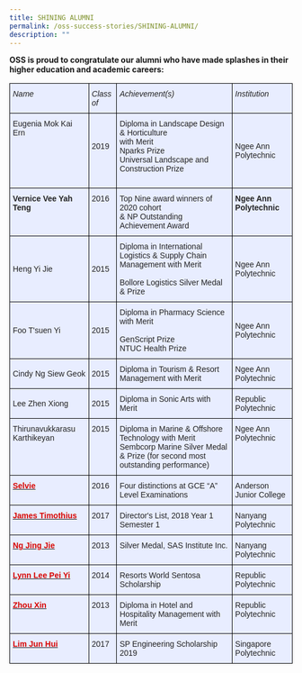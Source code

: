 ```yaml
---
title: SHINING ALUMNI
permalink: /oss-success-stories/SHINING-ALUMNI/
description: ""
---
```

**OSS is proud to congratulate our alumni who have made splashes in their higher education and academic careers:**

<style type="text/css">
.tg  {border-collapse:collapse;border-spacing:0;}
.tg td{border-color:black;border-style:solid;border-width:1px;font-family:Arial, sans-serif;font-size:14px;
  overflow:hidden;padding:10px 5px;word-break:normal;}
.tg th{border-color:black;border-style:solid;border-width:1px;font-family:Arial, sans-serif;font-size:14px;
  font-weight:normal;overflow:hidden;padding:10px 5px;word-break:normal;}
.tg .tg-j9ra{background-color:#E8EDFF;color:#1F497D;font-weight:bold;text-align:left;vertical-align:top}
.tg .tg-ojjp{background-color:#E8EDFF;color:#D70500;font-weight:bold;text-align:left;vertical-align:top}
.tg .tg-vqm8{background-color:#E8EDFF;color:#222;text-align:left;vertical-align:top}
.tg .tg-gxdb{background-color:#E8EDFF;color:#222;font-style:italic;text-align:left;vertical-align:top}
.tg .tg-lr6o{background-color:#E8EDFF;color:#222;text-align:left;vertical-align:middle}
</style>
<table class="tg">
<thead>
  <tr>
    <th class="tg-gxdb">Name</th>
    <th class="tg-gxdb">Class of</th>
    <th class="tg-gxdb">Achievement(s)</th>
    <th class="tg-gxdb">Institution</th>
  </tr>
</thead>
<tbody>
  <tr>
    <td class="tg-vqm8"> Eugenia Mok Kai Ern</td>
    <td class="tg-lr6o"><span style="color:#222">2019</span><br><br></td>
    <td class="tg-lr6o"><span style="color:#222"> Diploma in Landscape Design &amp; Horticulture</span><br><span style="color:#222"> with Merit</span><br><span style="color:#222"> Nparks Prize</span><br><span style="color:#222"> Universal Landscape and Construction Prize</span><br><br></td>
    <td class="tg-lr6o"><span style="color:#222"> Ngee Ann Polytechnic</span></td>
  </tr>
  <tr>
    <td class="tg-j9ra"><span style="color:#222">Vernice Vee Yah Teng</span><br></td>
    <td class="tg-vqm8">2016</td>
    <td class="tg-lr6o"><span style="color:#222"> Top Nine award winners of 2020 cohort</span><br><span style="color:#222"> &amp; NP Outstanding Achievement Award</span><br></td>
    <td class="tg-j9ra"><span style="color:#222">Ngee Ann Polytechnic</span><br></td>
  </tr>
  <tr>
    <td class="tg-lr6o"><span style="color:#222"> Heng Yi Jie</span></td>
    <td class="tg-lr6o"><span style="color:#222"> 2015</span></td>
    <td class="tg-lr6o"><span style="color:#222">Diploma in International Logistics &amp; Supply Chain Management with Merit</span><br><br><span style="color:#222">Bollore Logistics Silver Medal &amp; Prize</span></td>
    <td class="tg-lr6o"><span style="color:#222"> Ngee Ann Polytechnic</span></td>
  </tr>
  <tr>
    <td class="tg-lr6o"><span style="color:#222"> Foo T'suen Yi</span></td>
    <td class="tg-lr6o"><span style="color:#222"> 2015</span></td>
    <td class="tg-lr6o"><span style="color:#222">Diploma in Pharmacy Science with Merit</span><br><br><span style="color:#222">GenScript Prize</span><br><span style="color:#222">NTUC Health Prize</span><br></td>
    <td class="tg-lr6o"><span style="color:#222">Ngee Ann Polytechnic</span></td>
  </tr>
  <tr>
    <td class="tg-lr6o"><span style="color:#222"> Cindy Ng Siew Geok</span></td>
    <td class="tg-lr6o"><span style="color:#222"> 2015</span></td>
    <td class="tg-lr6o"><span style="color:#222">Diploma in Tourism &amp; Resort Management with Merit</span></td>
    <td class="tg-lr6o"><span style="color:#222">Ngee Ann Polytechnic </span></td>
  </tr>
  <tr>
    <td class="tg-lr6o"><span style="color:#222"> Lee Zhen Xiong</span></td>
    <td class="tg-lr6o"><span style="color:#222"> 2015</span></td>
    <td class="tg-lr6o"><span style="color:#222">Diploma in Sonic Arts with Merit</span></td>
    <td class="tg-lr6o"><span style="color:#222">Republic Polytechnic</span></td>
  </tr>
  <tr>
    <td class="tg-vqm8">Thirunavukkarasu Karthikeyan </td>
    <td class="tg-vqm8">2015</td>
    <td class="tg-vqm8">Diploma in Marine &amp; Offshore Technology with Merit<br>Sembcorp Marine Silver Medal &amp; Prize (for second most outstanding performance)</td>
    <td class="tg-vqm8">Ngee Ann Polytechnic</td>
  </tr>
  <tr>
    <td class="tg-ojjp"><a href="/Shining-Alumni-Selvie/"><span style="font-weight:600;text-decoration:none;color:#D70500">Selvie</span></a></td>
    <td class="tg-vqm8">2016</td>
    <td class="tg-vqm8">Four distinctions at GCE “A” Level Examinations</td>
    <td class="tg-vqm8">Anderson Junior College</td>
  </tr>
  <tr>
    <td class="tg-ojjp"><a href="https://outramsec-moe-edu-sg-admin.cwp.sg/oss/oss-alumnis-achievements"><span style="font-weight:600;text-decoration:none;color:#D70500">James Timothius</span></a></td>
    <td class="tg-vqm8">2017</td>
    <td class="tg-vqm8">Director's List, 2018 Year 1 Semester 1</td>
    <td class="tg-vqm8">Nanyang Polytechnic</td>
  </tr>
  <tr>
    <td class="tg-ojjp"><a href="https://outramsec-moe-edu-sg-admin.cwp.sg/oss/oss-alumnis-achievements"><span style="font-weight:600;text-decoration:none;color:#D70500">Ng Jing Jie</span></a></td>
    <td class="tg-vqm8">2013</td>
    <td class="tg-vqm8">Silver Medal, SAS Institute Inc.</td>
    <td class="tg-vqm8">Nanyang Polytechnic</td>
  </tr>
  <tr>
    <td class="tg-ojjp"><a href="https://outramsec-moe-edu-sg-admin.cwp.sg/oss/oss-alumnis-achievements"><span style="font-weight:600;text-decoration:none;color:#D70500">Lynn Lee Pei Yi</span></a></td>
    <td class="tg-vqm8">2014</td>
    <td class="tg-vqm8">Resorts World Sentosa Scholarship </td>
    <td class="tg-vqm8">Republic Polytechnic</td>
  </tr>
  <tr>
    <td class="tg-ojjp"><a href="https://outramsec-moe-edu-sg-admin.cwp.sg/oss/oss-alumnis-achievements"><span style="font-weight:600;text-decoration:none;color:#D70500">Zhou Xin</span></a></td>
    <td class="tg-vqm8">2013</td>
    <td class="tg-vqm8">Diploma in Hotel and Hospitality Management with Merit</td>
    <td class="tg-vqm8">Republic Polytechnic</td>
  </tr>
  <tr>
    <td class="tg-ojjp"><a href="https://outramsec-moe-edu-sg-admin.cwp.sg/oss/sp-engineering-scholarship-2019"><span style="font-weight:600;text-decoration:none;color:#D70500">Lim Jun Hui</span></a></td>
    <td class="tg-vqm8">2017</td>
    <td class="tg-vqm8">SP Engineering Scholarship 2019</td>
    <td class="tg-vqm8">Singapore Polytechnic</td>
  </tr>
</tbody>
</table>